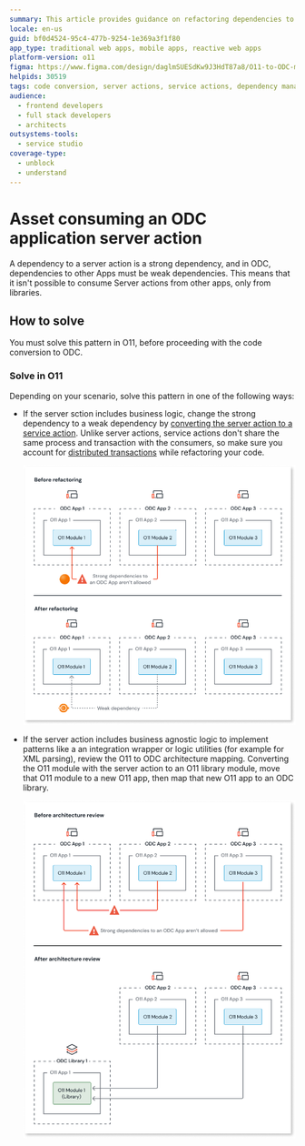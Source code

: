 ```yaml
---
summary: This article provides guidance on refactoring dependencies to Server Actions in O11 apps to ensure compatibility with ODC.
locale: en-us
guid: bf0d4524-95c4-477b-9254-1e369a3f1f80
app_type: traditional web apps, mobile apps, reactive web apps
platform-version: o11
figma: https://www.figma.com/design/daglmSUESdKw9J3HdT87a8/O11-to-ODC-migration?node-id=2350-6594
helpids: 30519
tags: code conversion, server actions, service actions, dependency management, refactoring code
audience:
  - frontend developers
  - full stack developers
  - architects
outsystems-tools:
  - service studio
coverage-type:
  - unblock
  - understand
---
```


# Asset consuming an ODC application server action

A dependency to a server action is a strong dependency, and in ODC, dependencies to other Apps must be weak dependencies. This means that it isn't possible to consume Server actions from other apps, only from libraries.

## How to solve

You must solve this pattern in O11, before proceeding with the code conversion to ODC.

### Solve in O11

Depending on your scenario, solve this pattern in one of the following ways:

* If the server sction includes business logic, change the strong dependency to a weak dependency by [converting the server action to a service action](../../building-apps/reuse-and-refactor/services.md). Unlike server actions, service actions don't share the same process and transaction with the consumers, so make sure you account for [distributed transactions](../../building-apps/reuse-and-refactor/services.md#dealing-with-transactionality-and-networking) while refactoring your code.

    ![Diagram illustrating the conversion of a server action to a service action to change a strong dependency to a weak dependency.](images/convert-server-to-service-action-diag.png "Convert Server Action to Service Action")

* If the server action includes business agnostic logic to implement patterns like a an integration wrapper or logic utilities (for example for XML parsing), review the O11 to ODC architecture mapping. Converting the O11 module with the server action to an O11 library module, move that O11 module to a new O11 app, then map that new O11 app to an ODC library.

    ![Diagram showing the architecture review process. Before the review, O11 modules are within ODC apps. After the review, O11 modules are moved to an O11 library mapped to an ODC library.](images/review-arch-move-to-lib-1-diag.png "Architecture Review Before and After")
